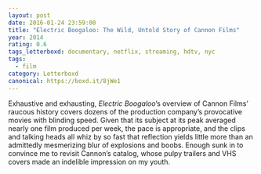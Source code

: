 ```yaml
---
layout: post 
date: 2016-01-24 23:59:00
title: "Electric Boogaloo: The Wild, Untold Story of Cannon Films"
year: 2014
rating: 0.6
tags_letterboxd: documentary, netflix, streaming, hdtv, nyc
tags:
  - film
category: Letterboxd
canonical: https://boxd.it/8jWe1
---
```


Exhaustive and exhausting, <cite>Electric Boogaloo</cite>’s overview of Cannon Films’ raucous history covers dozens of the production company’s provocative movies with blinding speed. Given that its subject at its peak averaged nearly one film produced per week, the pace is appropriate, and the clips and talking heads all whiz by so fast that reflection yields little more than an admittedly mesmerizing blur of explosions and boobs. Enough sunk in to convince me to revisit Cannon’s catalog, whose pulpy trailers and VHS covers made an indelible impression on my youth.